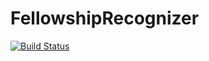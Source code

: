 # FellowshipRecognizer

[![Build Status](https://www.travis-ci.com/TheCamilovisk/FellowshipRecognizer.svg?branch=main)](https://www.travis-ci.com/TheCamilovisk/FellowshipRecognizer)